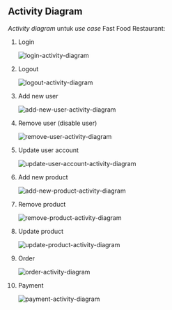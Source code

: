 ## Activity Diagram

*Activity diagram* untuk *use case* Fast Food Restaurant:

1. Login

   ![login-activity-diagram](img/login.png "Login activity diagram")
      
2. Logout

   ![logout-activity-diagram](img/logout.png "Logout activity diagram")
   
3. Add new user

   ![add-new-user-activity-diagram](img/input-user.png "Add new user activity diagram")

4. Remove user (disable user)

   ![remove-user-activity-diagram](img/remove-user.png "Remove user activity diagram")
   
5. Update user account

   ![update-user-account-activity-diagram](img/update-user.png "Update user account activity diagram")
   
6. Add new product

   ![add-new-product-activity-diagram](img/input-product.png "Add new product activity diagram")
   
7. Remove product

   ![remove-product-activity-diagram](img/remove-product.png "Remove product activity diagram")
   
8. Update product

   ![update-product-activity-diagram](img/update-product.png "Update product activity diagram")
   
9. Order

   ![order-activity-diagram](imag/order.png "Order activity diagram")
   
10. Payment

    ![payment-activity-diagram](img/payment.png "Payment activity diagram")
    